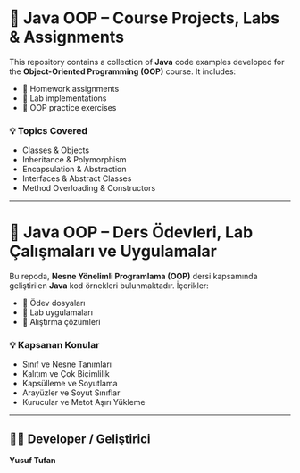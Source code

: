 
# 🧠 Java OOP – Course Projects, Labs & Assignments

This repository contains a collection of **Java** code examples developed for the **Object-Oriented Programming (OOP)** course. It includes:

- 📘 Homework assignments
- 🧪 Lab implementations
- 🧠 OOP practice exercises

### 💡 Topics Covered

- Classes & Objects
- Inheritance & Polymorphism
- Encapsulation & Abstraction
- Interfaces & Abstract Classes
- Method Overloading & Constructors

---

# 🧠 Java OOP – Ders Ödevleri, Lab Çalışmaları ve Uygulamalar

Bu repoda, **Nesne Yönelimli Programlama (OOP)** dersi kapsamında geliştirilen **Java** kod örnekleri bulunmaktadır. İçerikler:

- 📘 Ödev dosyaları
- 🧪 Lab uygulamaları
- 🧠 Alıştırma çözümleri

### 💡 Kapsanan Konular

- Sınıf ve Nesne Tanımları
- Kalıtım ve Çok Biçimlilik
- Kapsülleme ve Soyutlama
- Arayüzler ve Soyut Sınıflar
- Kurucular ve Metot Aşırı Yükleme

---

## 👨‍💻 Developer / Geliştirici

**Yusuf Tufan**  
